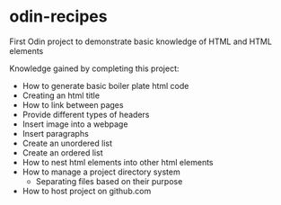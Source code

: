 # odin-recipes

First Odin project to demonstrate basic knowledge of HTML and HTML elements 

Knowledge gained by completing this project:
* How to generate basic boiler plate html code
* Creating an html title
* How to link between pages
* Provide different types of headers 
* Insert image into a webpage
* Insert paragraphs
* Create an unordered list
* Create an ordered list
* How to nest html elements into other html elements
* How to manage a project directory system
    * Separating files based on their purpose
* How to host project on github.com